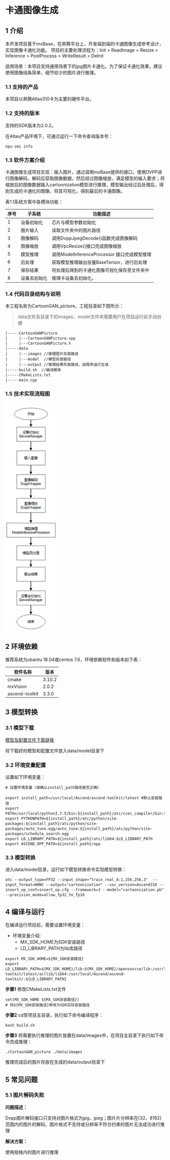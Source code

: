 # 卡通图像生成

## 1 介绍
本开发项目基于mxBase，在昇腾平台上，开发端到端的卡通图像生成参考设计，实现图像卡通化功能。
项目的主要处理流程为：Init > ReadImage > Resize > Inference > PostProcess > WriteResult > DeInit

适用场景：本项目支持通用场景下的jpg图片卡通化。为了保证卡通化效果，建议使用图像线条简单，细节较少的图片进行推理。

### 1.1 支持的产品

本项目以昇腾Atlas310卡为主要的硬件平台。

### 1.2 支持的版本

支持的SDK版本为2.0.2。

在Atlas产品环境下，可通过运行一下命令查询版本号：

```
npu-smi info
```



### 1.3 软件方案介绍

卡通图像生成项目实现：输入图片，通过调用mxBase提供的接口，使用DVPP进行图像解码，解码后获取图像数据，然后经过图像缩放，满足模型的输入要求；将缩放后的图像数据输入cartoonization模型进行推理，模型输出经过后处理后，得到生成的卡通化的图像，将其可视化，得到最后的卡通图像。

表1.1系统方案中各模块功能：

| 序号 | 子系统       | 功能描述                                     |
| ---- | ------------ | -------------------------------------------- |
| 1    | 设备初始化   | 芯片与模型参数初始化                         |
| 2    | 图片输入     | 读取文件夹中的图片路径                       |
| 3    | 图像解码     | 调用DvppJpegDecode()函数完成图像解码         |
| 4    | 图像缩放     | 调用VpcResize()接口完成图像缩放              |
| 5    | 模型推理     | 调用ModelInferenceProcessor 接口完成模型推理 |
| 6    | 后处理       | 获取模型推理输出张量BaseTensor，进行后处理   |
| 7    | 保存结果     | 将处理后得到的卡通化图像可视化保存至文件夹中 |
| 8    | 设备去初始化 | 推理卡设备去初始化。                         |



### 1.4 代码目录结构与说明

本工程名称为CartoonGAN_picture，工程目录如下图所示：

> data文件及目录下的images、model文件夹需要用户在项目运行前手动创建

```
|-----CartoonGANPicture
|     |---CartoonGANPicture.cpp
|     |---CartoonGANPicture.h
|-----data
|     |---images //推理图片存放路径
|     |---model  //模型存放路径
|     |---output //推理结果存放路径，由程序运行生成
|-----build.sh  //编译脚本
|-----CMakeLists.txt
|-----main.cpp
```



### 1.5 技术实现流程图

![image-20210929114019494](image.png)



## 2 环境依赖

推荐系统为ubantu 18.04或centos 7.6，环境依赖软件和版本如下表：

| 软件名称       | 版本   |
| -------------- | ------ |
| cmake          | 3.10.2 |
| mxVision       | 2.0.2  |
| ascend-toolkit | 3.3.0  |

## 3 模型转换

### 3.1 模型下载

[模型及配置文件下载链接](https://mindx.sdk.obs.cn-north-4.myhuaweicloud.com/mindxsdk-referenceapps%20/contrib/CartoonGANPicture/model.zip)

将下载好的模型和配置文件放入data/model目录下

### 3.2 环境变量配置

设置如下环境变量：

```
# 设置环境变量（请确认install_path路径是否正确）

export install_path=/usr/local/Ascend/ascend-toolkit/latest #默认安装路径
export PATH=/usr/local/python3.7.5/bin:${install_path}/atc/ccec_compiler/bin:${install_path}/atc/bin:$PATH
export PYTHONPATH=${install_path}/atc/python/site-packages:${install_path}/atc/python/site-packages/auto_tune.egg/auto_tune:${install_path}/atc/python/site-packages/schedule_search.egg
export LD_LIBRARY_PATH=${install_path}/atc/lib64:$LD_LIBRARY_PATH
export ASCEND_OPP_PATH=${install_path}/opp
```

### 3.3 模型转换

进入data/model目录，运行如下模型转换命令实现模型转换：

```
atc --output_type=FP32 --input_shape="train_real_A:1,256,256,3"  --input_format=NHWC --output="cartoonization" --soc_version=Ascend310 --insert_op_conf=insert_op.cfg --framework=3 --model="cartoonization.pb" --precision_mode=allow_fp32_to_fp16
```



## 4 编译与运行

在编译运行项目前，需要设置环境变量：

- 环境变量介绍:
  - MX_SDK_HOME为SDK安装路径
  - LD_LIBRARY_PATH为lib库路径

```
export MX_SDK_HOME=${MX_SDK安装路径}
export LD_LIBRARY_PATH=${MX_SDK_HOME}/lib:${MX_SDK_HOME}/opensource/lib:/usr/local/Ascend/ascend-toolkit/latest/acllib/lib64:/usr/local/Ascend/ascend-toolkit/:${LD_LIBRARY_PATH}
```

**步骤1** 修改CMakeLists.txt文件

```
set(MX_SDK_HOME ${MX_SDK安装路径})
# 将${MX_SDK安装路径}修改为SDK实际安装路径
```

**步骤2** cd至项目主目录，执行如下命令编译程序：

```
bash build.sh
```

**步骤3** 将需要执行推理的图片放置在data/images中，在项目主目录下执行如下命令完成推理：

```
./CartoonGAN_picture ./data/images
```

推理完成后的图片存放在生成的data/output目录下

## 5 常见问题

### 5.1 图片解码失败

**问题描述：**

Dvpp图片解码接口只支持对图片格式为jpg、jpeg；图片片分辨率在[32，8192]范围内的图片的解码，图片格式不支持或分辨率不符合约束的图片无法成功进行推理

**解决方案：**

使用规格内的图片进行推理